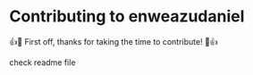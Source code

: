# Contributing to enweazudaniel

:+1::tada: First off, thanks for taking the time to contribute! :tada::+1:

check readme file
